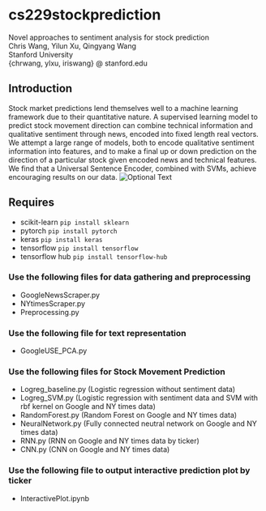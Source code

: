 # cs229stockprediction
Novel approaches to sentiment analysis for stock prediction   
Chris Wang, Yilun Xu, Qingyang Wang   
Stanford University   
{chrwang, ylxu, iriswang} @ stanford.edu  

## Introduction
Stock market predictions lend themselves well to a machine learning framework due to their quantitative nature. A supervised learning model to predict stock movement direction can combine technical information and qualitative sentiment through news, encoded into fixed length real vectors. We attempt a large range of models, both to encode qualitative sentiment information into features, and to make a final up or down prediction on the direction of a particular stock given encoded news and technical features. We find that a Universal Sentence Encoder, combined with SVMs, achieve encouraging results on our data. 
![Optional Text](../master/src/combinedmodel.png)

## Requires
- scikit-learn `pip install sklearn`
- pytorch `pip install pytorch`
- keras `pip install keras`
- tensorflow `pip install tensorflow`
- tensorflow hub `pip install tensorflow-hub`

### Use the following files for data gathering and preprocessing
- GoogleNewsScraper.py
- NYtimesScraper.py
- Preprocessing.py

### Use the following file for text representation
- GoogleUSE_PCA.py

### Use the following files for Stock Movement Prediction
- Logreg_baseline.py (Logistic regression without sentiment data)
- Logreg_SVM.py (Logistic regression with sentiment data and SVM with rbf kernel on Google and NY times data)
- RandomForest.py (Random Forest on Google and NY times data)
- NeuralNetwork.py (Fully connected neutral network on Google and NY times data)
- RNN.py (RNN on Google and NY times data by ticker)
- CNN.py (CNN on Google and NY times data)

### Use the following file to output interactive prediction plot by ticker
- InteractivePlot.ipynb
